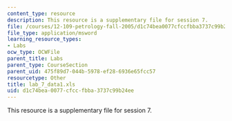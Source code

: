 ```yaml
---
content_type: resource
description: This resource is a supplementary file for session 7.
file: /courses/12-109-petrology-fall-2005/d1c74bea0077cfccfbba3737c99b24ee_lab_7_data1.xls
file_type: application/msword
learning_resource_types:
- Labs
ocw_type: OCWFile
parent_title: Labs
parent_type: CourseSection
parent_uid: 475f89d7-044b-5978-ef28-6936e65fcc57
resourcetype: Other
title: lab_7_data1.xls
uid: d1c74bea-0077-cfcc-fbba-3737c99b24ee
---
```

This resource is a supplementary file for session 7.

